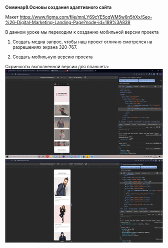 **Семинар8.Основы создания адаптивного сайта**

Макет https://www.figma.com/file/mnLY69cYE5cqWM5w6n5hXx/Seo-%26-Digital-Marketing-Landing-Page?node-id=189%3A839

В данном уроке мы переходим к созданию мобильной версии проекта

1. Создать медиа запрос, чтобы наш проект отлично смотрелся на разрешениях экрана 320-767.

2. Создать мобильную версию проекта

Скриншоты выполненной версии для планшета:
![Screen1](https://github.com/Gregorian1489/HTML_CSS/blob/main/Seminar8/img/Screen1.png)
![Screen2](https://github.com/Gregorian1489/HTML_CSS/blob/main/Seminar8/img/Screen2.png)
